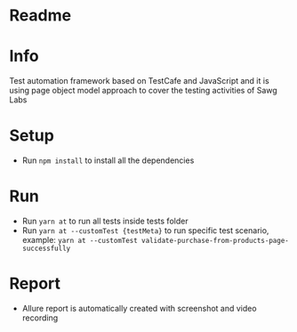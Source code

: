 # Readme

# Info

Test automation framework based on TestCafe and JavaScript and it is using page object model approach to cover the testing activities of Sawg Labs

# Setup

- Run `npm install` to install all the dependencies

# Run

- Run `yarn at` to run all tests inside tests folder
- Run `yarn at --customTest {testMeta}` to run specific test scenario, example: `yarn at --customTest validate-purchase-from-products-page-successfully`

# Report

- Allure report is automatically created with screenshot and video recording
